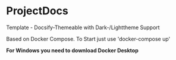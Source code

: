 # ProjectDocs
Template  - Docsify-Themeable with Dark-/Lighttheme Support

Based on Docker Compose. To Start just use 'docker-compose up'

**For Windows you need to download Docker Desktop**
